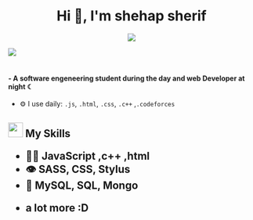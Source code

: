 <h1 align="center">Hi 👋, I'm shehap sherif</h1>

<p align="center">
  <a href="https://git.io/typing-svg"><img src="https://readme-typing-svg.herokuapp.com?color=3D90F7&center=true&lines=+Alwayes+Learning+new+Things+%F0%9F%9B%A0"></a>
</p>

<img src="https://user-images.githubusercontent.com/73097560/115834477-dbab4500-a447-11eb-908a-139a6edaec5c.gif"><br><br>

#### - A software engeneering student during the day and web Developer at night ☾

- ⚙️ I use daily: `.js`, `.html`, `.css`, `.c++` ,`.codeforces`
  




<h2><img src = "https://media2.giphy.com/media/QssGEmpkyEOhBCb7e1/giphy.gif?cid=ecf05e47a0n3gi1bfqntqmob8g9aid1oyj2wr3ds3mg700bl&rid=giphy.gif" width ="30"> My Skills</f2> 
  
- 👨‍💻 JavaScript ,c++ ,html 
- 👁️ SASS, CSS, Stylus
- 💽 MySQL, SQL, Mongo
+ a lot more :D

